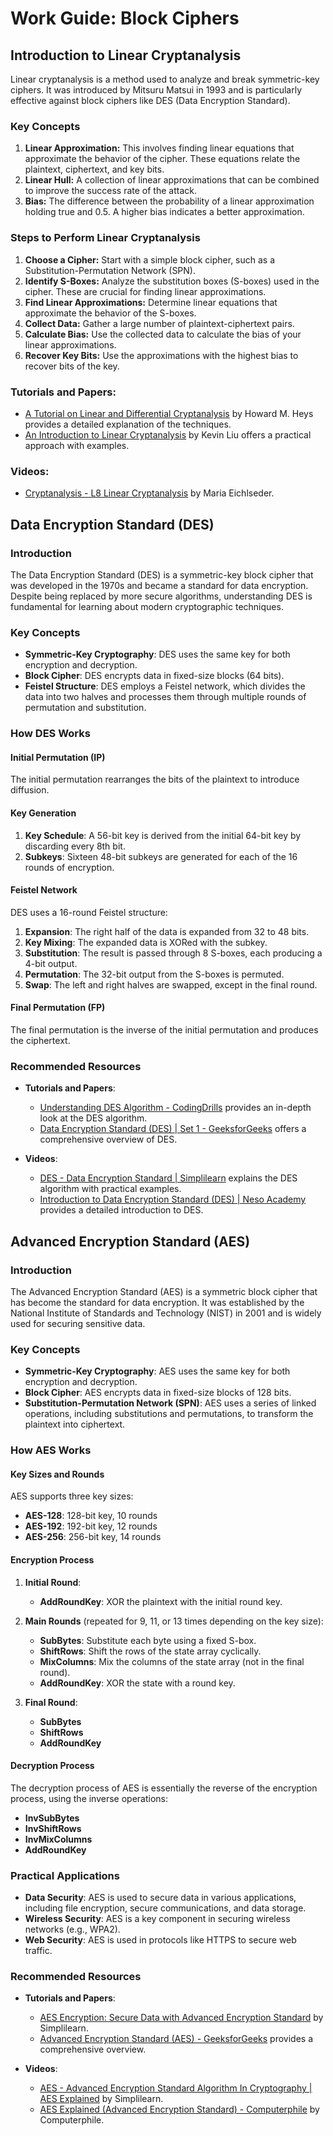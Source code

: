 # Work Guide: Block Ciphers

## Introduction to Linear Cryptanalysis
Linear cryptanalysis is a method used to analyze and break symmetric-key ciphers. It was introduced by Mitsuru Matsui in 1993 and is particularly effective against block ciphers like DES (Data Encryption Standard).

### Key Concepts
1. **Linear Approximation:** This involves finding linear equations that approximate the behavior of the cipher. These equations relate the plaintext, ciphertext, and key bits.
2. **Linear Hull:** A collection of linear approximations that can be combined to improve the success rate of the attack.
3. **Bias:** The difference between the probability of a linear approximation holding true and 0.5. A higher bias indicates a better approximation.

### Steps to Perform Linear Cryptanalysis
1. **Choose a Cipher:** Start with a simple block cipher, such as a Substitution-Permutation Network (SPN).
2. **Identify S-Boxes:** Analyze the substitution boxes (S-boxes) used in the cipher. These are crucial for finding linear approximations.
3. **Find Linear Approximations:** Determine linear equations that approximate the behavior of the S-boxes.
4. **Collect Data:** Gather a large number of plaintext-ciphertext pairs.
5. **Calculate Bias:** Use the collected data to calculate the bias of your linear approximations.
6. **Recover Key Bits:** Use the approximations with the highest bias to recover bits of the key.

### Tutorials and Papers:
- [A Tutorial on Linear and Differential Cryptanalysis](http://www.cs.bc.edu/~straubin/crypto2017/heys.pdf) by Howard M. Heys provides a detailed explanation of the techniques.
- [An Introduction to Linear Cryptanalysis](https://kevinliu.me/posts/linear-cryptanalysis/) by Kevin Liu offers a practical approach with examples.

### Videos:
- [Cryptanalysis - L8 Linear Cryptanalysis](https://www.youtube.com/watch?v=RE6xu5THyJA) by Maria Eichlseder.


## Data Encryption Standard (DES)

### Introduction
The Data Encryption Standard (DES) is a symmetric-key block cipher that was developed in the 1970s and became a standard for data encryption. Despite being replaced by more secure algorithms, understanding DES is fundamental for learning about modern cryptographic techniques.

### Key Concepts
- **Symmetric-Key Cryptography**: DES uses the same key for both encryption and decryption.
- **Block Cipher**: DES encrypts data in fixed-size blocks (64 bits).
- **Feistel Structure**: DES employs a Feistel network, which divides the data into two halves and processes them through multiple rounds of permutation and substitution.

### How DES Works
#### Initial Permutation (IP)
The initial permutation rearranges the bits of the plaintext to introduce diffusion.

#### Key Generation
1. **Key Schedule**: A 56-bit key is derived from the initial 64-bit key by discarding every 8th bit.
2. **Subkeys**: Sixteen 48-bit subkeys are generated for each of the 16 rounds of encryption.

#### Feistel Network
DES uses a 16-round Feistel structure:
1. **Expansion**: The right half of the data is expanded from 32 to 48 bits.
2. **Key Mixing**: The expanded data is XORed with the subkey.
3. **Substitution**: The result is passed through 8 S-boxes, each producing a 4-bit output.
4. **Permutation**: The 32-bit output from the S-boxes is permuted.
5. **Swap**: The left and right halves are swapped, except in the final round.

#### Final Permutation (FP)
The final permutation is the inverse of the initial permutation and produces the ciphertext.

### Recommended Resources
- **Tutorials and Papers**:
  - [Understanding DES Algorithm - CodingDrills](https://www.codingdrills.com/tutorial/cryptography-tutorial/des-algorithm) provides an in-depth look at the DES algorithm.
  - [Data Encryption Standard (DES) | Set 1 - GeeksforGeeks](https://www.geeksforgeeks.org/data-encryption-standard-des-set-1/) offers a comprehensive overview of DES.

- **Videos**:
  - [DES - Data Encryption Standard | Simplilearn](https://www.youtube.com/watch?v=S918rR4VdqQ) explains the DES algorithm with practical examples.
  - [Introduction to Data Encryption Standard (DES) | Neso Academy](https://www.youtube.com/watch?v=j53iXhTSi_s) provides a detailed introduction to DES.
 


## Advanced Encryption Standard (AES)

### Introduction
The Advanced Encryption Standard (AES) is a symmetric block cipher that has become the standard for data encryption. It was established by the National Institute of Standards and Technology (NIST) in 2001 and is widely used for securing sensitive data.

### Key Concepts
- **Symmetric-Key Cryptography**: AES uses the same key for both encryption and decryption.
- **Block Cipher**: AES encrypts data in fixed-size blocks of 128 bits.
- **Substitution-Permutation Network (SPN)**: AES uses a series of linked operations, including substitutions and permutations, to transform the plaintext into ciphertext.

### How AES Works
#### Key Sizes and Rounds
AES supports three key sizes:
- **AES-128**: 128-bit key, 10 rounds
- **AES-192**: 192-bit key, 12 rounds
- **AES-256**: 256-bit key, 14 rounds

#### Encryption Process
1. **Initial Round**:
   - **AddRoundKey**: XOR the plaintext with the initial round key.

2. **Main Rounds** (repeated for 9, 11, or 13 times depending on the key size):
   - **SubBytes**: Substitute each byte using a fixed S-box.
   - **ShiftRows**: Shift the rows of the state array cyclically.
   - **MixColumns**: Mix the columns of the state array (not in the final round).
   - **AddRoundKey**: XOR the state with a round key.

3. **Final Round**:
   - **SubBytes**
   - **ShiftRows**
   - **AddRoundKey**

#### Decryption Process
The decryption process of AES is essentially the reverse of the encryption process, using the inverse operations:
- **InvSubBytes**
- **InvShiftRows**
- **InvMixColumns**
- **AddRoundKey**

### Practical Applications
- **Data Security**: AES is used to secure data in various applications, including file encryption, secure communications, and data storage.
- **Wireless Security**: AES is a key component in securing wireless networks (e.g., WPA2).
- **Web Security**: AES is used in protocols like HTTPS to secure web traffic.

### Recommended Resources
- **Tutorials and Papers**:
  - [AES Encryption: Secure Data with Advanced Encryption Standard](https://www.simplilearn.com/tutorials/cryptography-tutorial/aes-encryption) by Simplilearn.
  - [Advanced Encryption Standard (AES) - GeeksforGeeks](https://www.geeksforgeeks.org/advanced-encryption-standard-aes/) provides a comprehensive overview.
 
- **Videos**:
  - [AES - Advanced Encryption Standard Algorithm In Cryptography | AES Explained](https://www.youtube.com/watch?v=Z_7aOkS8tOA) by Simplilearn.
  - [AES Explained (Advanced Encryption Standard) - Computerphile](https://www.youtube.com/watch?v=O4xNJsjtN6E) by Computerphile.


